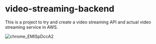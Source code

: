 # video-streaming-backend

This is a project to try and create a video streaming API and actual video streaming service in AWS.

![chrome_EMlSpDccA2](https://github.com/SMPJavan/video-streaming-backend/assets/10966299/645edca0-b27d-4b18-b646-ae35b4337379)
